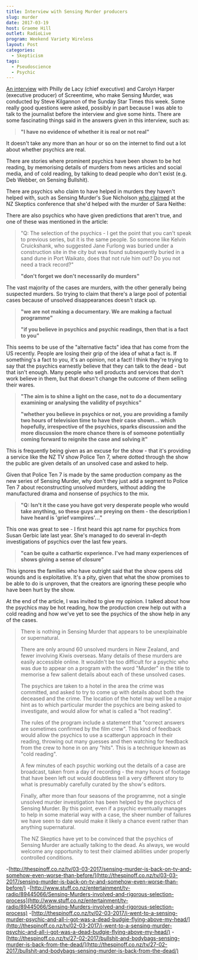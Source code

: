 ```yaml
---
title: Interview with Sensing Murder producers
slug: murder
date: 2017-03-19
host: Graeme Hill
outlet: RadioLive
program: Weekend Variety Wireless
layout: Post
categories:
  - Skepticism
tags:
  - Pseudoscience
  - Psychic
---
```


[An interview](http://www.stuff.co.nz/entertainment/tv-radio/90427117/sensing-murder-the-defence) with Philly de Lacy (chief executive) and Carolyn Harper (executive producer) of Screentime, who make Sensing Murder, was conducted by Steve Kilgannon of the Sunday Star Times this week. Some really good questions were asked, possibly in part because I was able to talk to the journalist before the interview and give some hints. There are some fascinating things said in the answers given in this interview, such as:

<!-- more -->

> **"I have no evidence of whether it is real or not real"**

It doesn't take any more than an hour or so on the internet to find out a lot about whether psychics are real.

There are stories where prominent psychics have been shown to be hot reading, by memorising details of murders from news articles and social media, and of cold reading, by talking to dead people who don't exist (e.g. Deb Webber, on Sensing Bullshit).

There are psychics who claim to have helped in murders they haven't helped with, such as Sensing Murder's Sue Nicholson [who claimed](http://www.newshub.co.nz/nznews/family-outraged-by-psychics-claims-2013091317) at the NZ Skeptics conference that she'd helped with the murder of Sara Neithe:

There are also psychics who have given predictions that aren't true, and one of these was mentioned in the article:

> "Q: The selection of the psychics - I get the point that you can't speak to previous series, but it is the same people. So someone like Kelvin Cruickshank, who suggested Jane Furlong was buried under a construction site in the city but was found subsequently buried in a sand dune in Port Waikato, does that not rule him out? Do you not need a track record?"
>
> **"don't forget we don't necessarily do murders"**

The vast majority of the cases are murders, with the other generally being suspected murders. So trying to claim that there's a large pool of potential cases because of unsolved disappearances doesn't stack up.

> **"we are not making a documentary. We are making a factual programme"**
>
> **"if you believe in psychics and psychic readings, then that is a fact to you"**

This seems to be use of the "alternative facts" idea that has come from the US recently. People are losing their grip of the idea of what a fact is. If something's a fact to you, it's an opinion, not a fact! I think they're trying to say that the psychics earnestly believe that they can talk to the dead - but that isn't enough. Many people who sell products and services that don't work believe in them, but that doesn't change the outcome of them selling their wares.

> **"The aim is to shine a light on the case, not to do a documentary examining or analysing the validity of psychics"**
>
> **"whether you believe in psychics or not, you are providing a family two hours of television time to have their case shown... which hopefully, irrespective of the psychics, sparks discussion and the more discussion the more chance there is of someone potentially coming forward to reignite the case and solving it"**

This is frequently being given as an excuse for the show - that it's providing a service like the NZ TV show Police Ten 7, where dotted through the show the public are given details of an unsolved case and asked to help.

Given that Police Ten 7 is made by the same production company as the new series of Sensing Murder, why don't they just add a segment to Police Ten 7 about reconstructing unsolved murders, without adding the manufactured drama and nonsense of psychics to the mix.

> **"Q: Isn't it the case you have got very desperate people who would take anything, so these guys are preying on them - the description I have heard is 'grief vampires'..."**

This one was great to see - I first heard this apt name for psychics from Susan Gerbic late last year. She's managed to do several in-depth investigations of psychics over the last few years.

> **"can be quite a cathartic experience. I've had many experiences of shows giving a sense of closure"**

This ignores the families who have outright said that the show opens old wounds and is exploitative. It's a pity, given that what the show promises to be able to do is unproven, that the creators are ignoring these people who have been hurt by the show.

At the end of the article, I was invited to give my opinion. I talked about how the psychics may be hot reading, how the production crew help out with a cold reading and how we've yet to see the psychics of the show help in any of the cases.

> There is nothing in Sensing Murder that appears to be unexplainable or supernatural.
>
> There are only around 60 unsolved murders in New Zealand, and fewer involving Kiwis overseas. Many details of these murders are easily accessible online. It wouldn't be too difficult for a psychic who was due to appear on a program with the word "Murder" in the title to memorise a few salient details about each of these unsolved cases.
>
> The psychics are taken to a hotel in the area the crime was committed, and asked to try to come up with details about both the deceased and the crime. The location of the hotel may well be a major hint as to which particular murder the psychics are being asked to investigate, and would allow for what is called a "hot reading".
>
> The rules of the program include a statement that "correct answers are sometimes confirmed by the film crew". This kind of feedback would allow the psychics to use a scattergun approach in their reading, throwing out many guesses and then watching for feedback from the crew to hone in on any "hits". This is a technique known as "cold reading".
>
> A few minutes of each psychic working out the details of a case are broadcast, taken from a day of recording - the many hours of footage that have been left out would doubtless tell a very different story to what is presumably carefully curated by the show's editors.
>
> Finally, after more than four seasons of the programme, not a single unsolved murder investigation has been helped by the psychics of Sensing Murder. By this point, even if a psychic eventually manages to help in some material way with a case, the sheer number of failures we have seen to date would make it likely a chance event rather than anything supernatural.
>
> The NZ Skeptics have yet to be convinced that the psychics of Sensing Murder are actually talking to the dead. As always, we would welcome any opportunity to test their claimed abilities under properly controlled conditions.

-[http://thespinoff.co.nz/tv/03-03-2017/sensing-murder-is-back-on-tv-and-somehow-even-worse-than-before/](http://thespinoff.co.nz/tv/03-03-2017/sensing-murder-is-back-on-tv-and-somehow-even-worse-than-before/) -[http://www.stuff.co.nz/entertainment/tv-radio/89445066/Sensing-Murders-involved-and-rigorous-selection-process](http://www.stuff.co.nz/entertainment/tv-radio/89445066/Sensing-Murders-involved-and-rigorous-selection-process) -[http://thespinoff.co.nz/tv/02-03-2017/i-went-to-a-sensing-murder-psychic-and-all-i-got-was-a-dead-budgie-flying-above-my-head/](http://thespinoff.co.nz/tv/02-03-2017/i-went-to-a-sensing-murder-psychic-and-all-i-got-was-a-dead-budgie-flying-above-my-head/) -[http://thespinoff.co.nz/tv/27-02-2017/bullshit-and-bodybags-sensing-murder-is-back-from-the-dead/](http://thespinoff.co.nz/tv/27-02-2017/bullshit-and-bodybags-sensing-murder-is-back-from-the-dead/)
